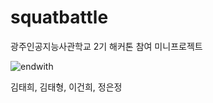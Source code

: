 # squatbattle

광주인공지능사관학교 2기 해커톤 참여 미니프로젝트

![endwith](https://user-images.githubusercontent.com/78592027/138638121-cddf8f5a-0f41-4809-89df-c4ac792349a3.jpg)

김태희, 김태형, 이건희, 정은정
